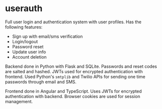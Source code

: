 # userauth

Full user login and authentication system with user profiles. Has the following features:
* Sign up with email/sms verification
* Login/logout
* Password reset
* Update user info
* Account deletion

Backend done in Python with Flask and SQLite. Passwords and reset codes are salted and hashed. JWTs used for encrypted authentication with frontend. Used Python's `smtplib` and Twilio APIs for sending one time passwords through email and SMS.

Frontend done in Angular and TypeScript. Uses JWTs for encrypted authentication with backend. Browser cookies are used for session management. 


